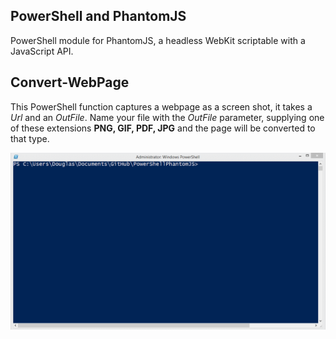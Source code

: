 PowerShell and PhantomJS
-
PowerShell module for PhantomJS, a headless WebKit scriptable with a JavaScript API.

Convert-WebPage
-
This PowerShell function captures a webpage as a screen shot, it takes a *Url* and an *OutFile*. Name your file with the *OutFile* parameter, supplying one of these extensions **PNG, GIF, PDF, JPG** and the page will be converted to that type.    

![](https://raw.githubusercontent.com/dfinke/PowerShellPhantomJS/master/images/TryConvertWebpageTest.gif)
